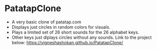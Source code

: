 # PatatapClone
- A very basic clone of patatap.com
- Displays just circles in random colors for visuals.
- Plays a limited set of 26 short sounds for the 26 alphabet keys.
- Other keys just diplays circles without any sounds.
Link to the project below:
https://vigneshashokan.github.io/PatatapClone/
